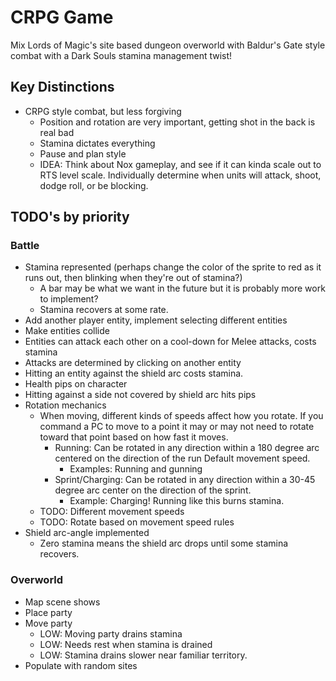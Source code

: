 # CRPG Game
Mix Lords of Magic's site based dungeon overworld 
with Baldur's Gate style combat with a Dark Souls stamina 
management twist!

## Key Distinctions
* CRPG style combat, but less forgiving
    * Position and rotation are very important, getting shot in the back is real bad
    * Stamina dictates everything
    * Pause and plan style 
    * IDEA: Think about Nox gameplay, and 
    see if it can kinda scale out to RTS level scale. 
    Individually determine when units will attack, shoot, dodge roll, or be blocking.

## TODO's by priority 

### Battle
* Stamina represented (perhaps change the color of the sprite to red as it runs out, then blinking when they're out of stamina?)
  * A bar may be what we want in the future but it is probably more work to implement?
  * Stamina recovers at some rate. 
* Add another player entity, implement selecting different entities
* Make entities collide
* Entities can attack each other on a cool-down for Melee attacks, costs stamina
* Attacks are determined by clicking on another entity
* Hitting an entity against the shield arc costs stamina. 
* Health pips on character
* Hitting against a side not covered by shield arc hits pips
* Rotation mechanics
  * When moving, different kinds of speeds affect how you rotate. If you command a PC to move to a point it may or may not
  need to rotate toward that point based on how fast it moves. 
    * Running: Can be rotated in any direction within a 180 degree arc centered on the direction of the run
    Default movement speed.
      * Examples: Running and gunning
    * Sprint/Charging: Can be rotated in any direction within a 30-45 degree arc center on the direction of the sprint. 
      * Example: Charging! Running like this burns stamina.
  * TODO: Different movement speeds
  * TODO: Rotate based on movement speed rules
* Shield arc-angle implemented
  * Zero stamina means the shield arc drops until some stamina recovers. 


### Overworld
* Map scene shows
* Place party
* Move party
    * LOW: Moving party drains stamina
    * LOW: Needs rest when stamina is drained
    * LOW: Stamina drains slower near familiar
    territory. 
* Populate with random sites
 

